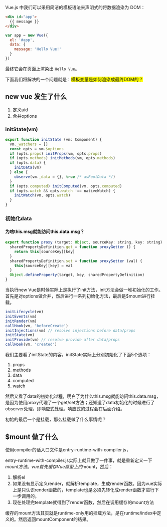 Vue.js 中我们可以采用简洁的模板语法来声明式的将数据渲染为 DOM：

```html
<div id="app">
  {{ message }}
</div>
```

```js
var app = new Vue({
  el: '#app',
  data: {
    message: 'Hello Vue!'
  }
})
```

最终它会在页面上渲染出 `Hello Vue`。

下面我们将解决的一个问题就是：<span style="background:yellow">模板变量是如何渲染成最终DOM的？</span>

## new vue 发生了什么

1. 定义uid
2. 合并options

### initState(vm)

```js
export function initState (vm: Component) {
  vm._watchers = []
  const opts = vm.$options
  if (opts.props) initProps(vm, opts.props)
  if (opts.methods) initMethods(vm, opts.methods)
  if (opts.data) {
    initData(vm)
  } else {
    observe(vm._data = {}, true /* asRootData */)
  }
  if (opts.computed) initComputed(vm, opts.computed)
  if (opts.watch && opts.watch !== nativeWatch) {
    initWatch(vm, opts.watch)
  }
}
```

### 初始化data



#### 为啥this.msg就能访问this.data.msg？

```js
export function proxy (target: Object, sourceKey: string, key: string) {
  sharedPropertyDefinition.get = function proxyGetter () {
    return this[sourceKey][key]
  }
  sharedPropertyDefinition.set = function proxySetter (val) {
    this[sourceKey][key] = val
  }
  Object.defineProperty(target, key, sharedPropertyDefinition)
}
```



当执行new Vue是时候实际上是执行了init方法，init方法会做一堆初始化的工作。首先是对options做合并，然后进行一系列初始化方法，最后是$mount进行挂载。

```js
initLifecycle(vm)
initEvents(vm)
initRender(vm)
callHook(vm, 'beforeCreate')
initInjections(vm) // resolve injections before data/props
initState(vm)
initProvide(vm) // resolve provide after data/props
callHook(vm, 'created')
```

我们主要看了initState的内容，initState实际上分别初始化了下面5个选项：

1. props
2. methods
3. data
4. computed
5. watch

然后又看了data的初始化过程，明白了为什么this.msg就能访问this.data.msg，是因为使用proxy代理了一个get/set方法；还知道了data初始化的时候进行了observer处理，即响应式处理。响应式的过程会在后面介绍。

初始的最后一个是挂载，那么挂载做了什么事情呢？

## $mount 做了什么

使用compiler的话入口文件是entry-runtime-with-compiler.js，

entry-runtime-with-compiler.js实际上就只做了一件事，就是重新定义一下$mount方法。vue首先缓存Vue原型上的$mount，然后：

1. 解析el
2. 如果没有显示定义render，就解析template，生成render函数。因为vue实际上是只认识render函数的，template也是必须先转化成render函数才进行下一步调用的。
3. 现在处理完template就得到了render函数，然后在调用缓存的mount方法

缓存的mount方法其实就是runtime-only用的挂载方法，是在runtime/index中定义的。然后返回mountComponent的结果。

